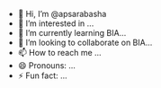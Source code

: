 - 👋 Hi, I’m @apsarabasha
- 👀 I’m interested in ...
- 🌱 I’m currently learning BIA...
- 💞️ I’m looking to collaborate on BIA...
- 📫 How to reach me ...
- 😄 Pronouns: ...
- ⚡ Fun fact: ...

<!---
apsarabasha/apsarabasha is a ✨ special ✨ repository because its `README.md` (this file) appears on your GitHub profile.
You can click the Preview link to take a look at your changes.
--->
